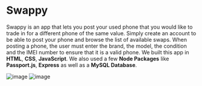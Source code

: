 # Swappy

Swappy is an app that lets you post your used phone that you would like to trade in for a different phone of the same value. Simply create an account to be able to post your phone and browse the list of available swaps. When posting a phone, the user must enter the brand, the model, the condition and the IMEI number to ensure that it is a valid phone. We built this app in **HTML**, **CSS**, **JavaScript**. We also used a few **Node Packages** like **Passport.js**, **Express** as well as a **MySQL Database**.

![image](https://user-images.githubusercontent.com/51178572/70743787-7f320480-1cee-11ea-9c3e-454a291dc96c.png)
![image](https://user-images.githubusercontent.com/51178572/70743855-9b35a600-1cee-11ea-8e14-f46ccd6a1ad2.png)
